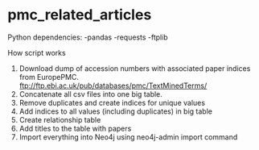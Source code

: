 # pmc_related_articles

Python dependencies:
-pandas
-requests
-ftplib

How script works
1. Download dump of accession numbers with associated paper indices from EuropePMC. ftp://ftp.ebi.ac.uk/pub/databases/pmc/TextMinedTerms/
2. Concatenate all csv files into one big table.
3. Remove duplicates and create indices for unique values
4. Add indices to all values (including duplicates) in big table
5. Create relationship table
6. Add titles to the table with papers
7. Import everything into Neo4j using neo4j-admin import command
